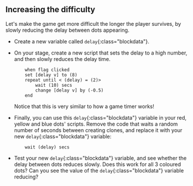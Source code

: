 ## Increasing the difficulty

Let's make the game get more difficult the longer the player survives, by slowly reducing the delay between dots appearing.



+ Create a new variable called `delay`{:class="blockdata"}.

+ On your stage, create a new script that sets the delay to a high number, and then slowly reduces the delay time.

	```blocks
		when flag clicked
		set [delay v] to (8)
		repeat until < (delay) = (2)>
			wait (10) secs
			change [delay v] by (-0.5)
		end
	```

	Notice that this is very similar to how a game timer works!

+ Finally, you can use this `delay`{:class="blockdata"} variable in your red, yellow and blue dots' scripts. Remove the code that waits a random number of seconds between creating clones, and replace it with your new `delay`{:class="blockdata"} variable:

	```blocks
		wait (delay) secs
	```

+ Test your new `delay`{:class="blockdata"} variable, and see whether the delay between dots reduces slowly. Does this work for all 3 coloured dots? Can you see the value of the `delay`{:class="blockdata"} variable reducing?



